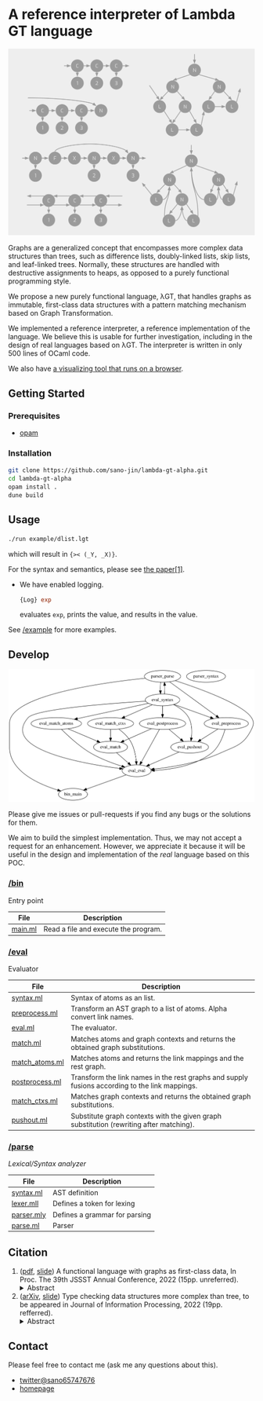 # A reference interpreter of Lambda GT language

![examples of graphs](/docs/graphs-image.svg)

Graphs are a generalized concept that encompasses more complex data structures than trees,
such as difference lists, doubly-linked lists, skip lists, and leaf-linked trees.
Normally, these structures are handled with destructive assignments to heaps,
as opposed to a purely functional programming style.

We propose a new purely functional language, λGT,
that handles graphs as immutable, first-class data structures with
a pattern matching mechanism based on Graph Transformation.

We implemented a reference interpreter, a reference implementation of the language.
We believe this is usable for further investigation, including in the design of real languages based on λGT.
The interpreter is written in only 500 lines of OCaml code.

We also have [a visualizing tool that runs on a browser](https://sano-jin.github.io/lambda-gt-online/).

## Getting Started

### Prerequisites

- [opam](https://opam.ocaml.org/)

### Installation

```bash
git clone https://github.com/sano-jin/lambda-gt-alpha.git
cd lambda-gt-alpha
opam install .
dune build
```

## Usage

```bash
./run example/dlist.lgt
```

which will result in `{>< (_Y, _X)}`.

For the syntax and semantics, please see
[the paper[1]](http://jssst.or.jp/files/user/taikai/2022/papers/20-L.pdf).

- We have enabled logging.

  ```ocaml
  {Log} exp
  ```

  evaluates `exp`, prints the value, and results in the value.

See [/example](/example) for more examples.

## Develop

![dependency graph](/docs/dependency.svg)

Please give me issues or pull-requests if you find any bugs or the solutions for them.

We aim to build the simplest implementation.
Thus, we may not accept a request for an enhancement.
However, we appreciate it because it will be useful in the design and implementation
of the _real_ language based on this POC.

### [/bin](/bin)

Entry point

| File               | Description                          |
| ------------------ | ------------------------------------ |
| [main.ml](main.ml) | Read a file and execute the program. |

### [/eval](/eval)

Evaluator

| File                             | Description                                                                                    |
| -------------------------------- | ---------------------------------------------------------------------------------------------- |
| [syntax.ml](syntax.ml)           | Syntax of atoms as an list.                                                                    |
| [preprocess.ml](preprocess.ml)   | Transform an AST graph to a list of atoms. Alpha convert link names.                           |
| [eval.ml](eval.ml)               | The evaluator.                                                                                 |
| [match.ml](match.ml)             | Matches atoms and graph contexts and returns the obtained graph substitutions.                 |
| [match_atoms.ml](match_atoms.ml) | Matches atoms and returns the link mappings and the rest graph.                                |
| [postprocess.ml](postprocess.ml) | Transform the link names in the rest graphs and supply fusions according to the link mappings. |
| [match_ctxs.ml](match.ml)        | Matches graph contexts and returns the obtained graph substitutions.                           |
| [pushout.ml](pushout.ml)         | Substitute graph contexts with the given graph substitution (rewriting after matching).        |

### [/parse](/parse)

_Lexical/Syntax analyzer_

| File                     | Description                   |
| ------------------------ | ----------------------------- |
| [syntax.ml](syntax.ml)   | AST definition                |
| [lexer.mll](lexer.mll)   | Defines a token for lexing    |
| [parser.mly](parser.mly) | Defines a grammar for parsing |
| [parse.ml](parse.ml)     | Parser                        |

## Citation

1. ([pdf](http://jssst.or.jp/files/user/taikai/2022/papers/20-L.pdf),
   [slide](https://www.ueda.info.waseda.ac.jp/~sano/materials/jssst2022.pdf))
   A functional language with graphs as first-class data,
   In Proc. The 39th JSSST Annual Conference, 2022
   (15pp. unreferred).
   <details><summary>Abstract</summary><div>
     Graphs are a generalized concept that encompasses more complex data structures than trees,
     such as difference lists, doubly-linked lists, skip lists, and leaf-linked trees. Normally, these structures are handled
     with destructive assignments to heaps, as opposed to a purely functional programming style. We proposed
     a new purely functional language, λGT, that handles graphs as immutable, first-class data structures with
     a pattern matching mechanism based on Graph Transformation. Since graphs can be more complex than
     trees and require non-trivial formalism, the implementation of the language is also more complicated than
     ordinary functional languages. λGT is even more advanced than the ordinary graph transformation systems.
     We implemented a reference interpreter, a reference implementation of the language. We believe this
     is usable for further investigation, including in the design of real languages based on λGT. The interpreter
     is written in only 500 lines of OCaml code.
   </div></details>
2. ([arXiv](https://arxiv.org/abs/2209.05149),
   [slide](https://www.ueda.info.waseda.ac.jp/~sano/materials/pro2022.pdf))
   Type checking data structures more complex than tree,
   to be appeared in Journal of Information Processing, 2022 (19pp. refferred).
   <details><summary>Abstract</summary><div>
     Graphs are a generalized concept that encompasses more complex data structures than trees,
     such as difference lists, doubly-linked lists, skip lists, and leaf-linked trees.
     Normally, these structures are handled with destructive assignments to heaps,
     which is opposed to a purely functional programming style and makes verification difficult.
     We propose a new
     purely functional language, \\(\lambda_{GT}\\), that handles graphs as immutable,
     first-class data structures with a pattern matching mechanism
     based on Graph Transformation and developed a new type system, \\(F_{GT}\\), for the language.
     Our approach is in contrast with the analysis of pointer manipulation programs
     using separation logic, shape analysis, etc. in that
     (i) we do not consider destructive operations
     but pattern matchings over graphs provided by the new higher-level language that
     abstract pointers and heaps away and that
     (ii) we pursue what properties can be established automatically using a rather simple typing framework.
   </div></details>

## Contact

Please feel free to contact me (ask me any questions about this).

- [twitter@sano65747676](https://twitter.com/sano65747676)
- [homepage](https://www.ueda.info.waseda.ac.jp/~sano/)
